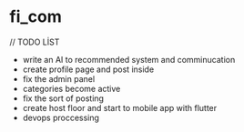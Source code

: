 # fi_com
// TODO LİST
  - write an AI to recommended system and comminucation 
  - create profile page and post inside
  - fix the admin panel
  - categories become active
  - fix the sort of posting
  - create host floor and start to mobile app with flutter 
  - devops proccessing
